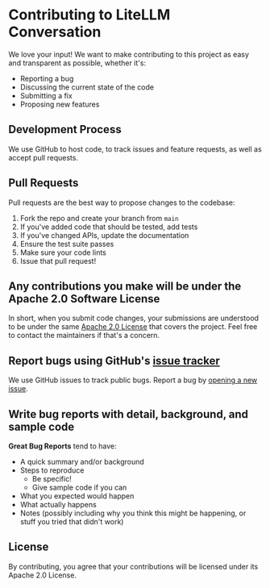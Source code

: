 # Contributing to LiteLLM Conversation

We love your input! We want to make contributing to this project as easy and transparent as possible, whether it's:

- Reporting a bug
- Discussing the current state of the code
- Submitting a fix
- Proposing new features

## Development Process

We use GitHub to host code, to track issues and feature requests, as well as accept pull requests.

## Pull Requests

Pull requests are the best way to propose changes to the codebase:

1. Fork the repo and create your branch from `main`
2. If you've added code that should be tested, add tests
3. If you've changed APIs, update the documentation
4. Ensure the test suite passes
5. Make sure your code lints
6. Issue that pull request!

## Any contributions you make will be under the Apache 2.0 Software License

In short, when you submit code changes, your submissions are understood to be under the same [Apache 2.0 License](http://choosealicense.com/licenses/apache-2.0/) that covers the project. Feel free to contact the maintainers if that's a concern.

## Report bugs using GitHub's [issue tracker](https://github.com/acaranta/litellm_conversation/issues)

We use GitHub issues to track public bugs. Report a bug by [opening a new issue](https://github.com/acaranta/litellm_conversation/issues/new).

## Write bug reports with detail, background, and sample code

**Great Bug Reports** tend to have:

- A quick summary and/or background
- Steps to reproduce
  - Be specific!
  - Give sample code if you can
- What you expected would happen
- What actually happens
- Notes (possibly including why you think this might be happening, or stuff you tried that didn't work)

## License

By contributing, you agree that your contributions will be licensed under its Apache 2.0 License.
